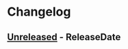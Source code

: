 # Changelog

<!-- next-header -->

## [Unreleased] - ReleaseDate

<!-- next-url -->

[unreleased]: https://github.com/mrvillage/macros/compare/v0.1.0...HEAD
